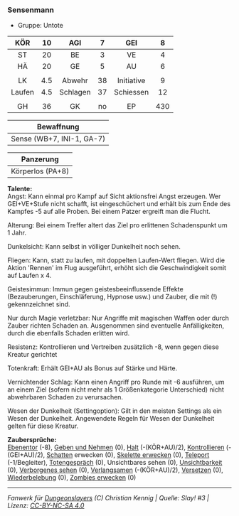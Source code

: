 ### Sensenmann

- Gruppe: Untote

|  KÖR   | 10  |   AGI    |  7  |    GEI     |  8  |
| :----: | :-: | :------: | :-: | :--------: | :-: |
|   ST   | 20  |    BE    |  3  |     VE     |  4  |
|   HÄ   | 20  |    GE    |  5  |     AU     |  6  |
|        |     |          |     |            |     |
|   LK   | 4.5 |  Abwehr  | 38  | Initiative |  9  |
| Laufen | 4.5 | Schlagen | 37  | Schiessen  | 12  |
|        |     |          |     |            |     |
|   GH   | 36  |    GK    | no  |     EP     | 430 |

|        Bewaffnung         |
| :-----------------------: |
| Sense (WB+7, INI-1, GA-7) |

|    Panzerung     |
| :--------------: |
| Körperlos (PA+8) |

**Talente:**  
Angst: Kann einmal pro Kampf auf Sicht aktionsfrei Angst erzeugen. Wer GEI+VE+Stufe nicht schafft, ist eingeschüchert und erhält bis zum Ende des Kampfes -5 auf alle Proben. Bei einem Patzer ergreift man die Flucht.

Alterung: Bei einem Treffer altert das Ziel pro erlittenen Schadenspunkt um 1 Jahr.

Dunkelsicht: Kann selbst in völliger Dunkelheit noch sehen.

Fliegen: Kann, statt zu laufen, mit doppelten Laufen-Wert fliegen. Wird die Aktion 'Rennen' im Flug ausgeführt, erhöht sich die Geschwindigkeit somit auf Laufen x 4.

Geistesimmun: Immun gegen geistesbeeinflussende Effekte (Bezauberungen, Einschläferung, Hypnose usw.) und Zauber, die mit (!) gekennzeichnet sind.

Nur durch Magie verletzbar: Nur Angriffe mit magischen Waffen oder durch Zauber richten Schaden an. Ausgenommen sind eventuelle Anfälligkeiten, durch die ebenfalls Schaden erlitten wird.

Resistenz: Kontrollieren und Vertreiben zusätzlich -8, wenn gegen diese Kreatur gerichtet

Totenkraft: Erhält GEI+AU als Bonus auf Stärke und Härte.

Vernichtender Schlag: Kann einen Angriff pro Runde mit -6 ausführen, um an einem Ziel (sofern nicht mehr als 1 Größenkategorie Unterschied) nicht abwehrbaren Schaden zu verursachen.

Wesen der Dunkelheit (Settingoption): Gilt in den meisten Settings als ein Wesen der Dunkelheit. Angewendete Regeln für Wesen der Dunkelheit gelten für diese Kreatur.

**Zaubersprüche:**  
[Ebenentor](/grw/zauber/ebenentor.md) (-8), [Geben und Nehmen](/grw/zauber/geben-und-nehmen.md) (0), [Halt](/grw/zauber/halt.md) (-(KÖR+AU)/2), [Kontrollieren](/grw/zauber/kontrollieren.md) (-(GEI+AU)/2), [Schatten](/grw/zauber/schatten.md) erwecken (0), [Skelette erwecken](/grw/zauber/skelette-erwecken.md) (0), [Teleport](/grw/zauber/teleport.md) (-1/Begleiter), [Totengespräch](/grw/zauber/totengespraech.md) (0), Unsichtbares sehen (0), [Unsichtbarkeit](/grw/zauber/unsichtbarkeit.md) (0), [Verborgenes sehen](/grw/zauber/verborgenes-sehen.md) (0), [Verlangsamen](/grw/zauber/verlangsamen.md) (-(KÖR+AU)/2), [Versetzen](/grw/zauber/versetzen.md) (0), [Wiederbelebung](/grw/zauber/wiederbelebung.md) (0), [Zombies erwecken](/grw/zauber/zombies-erwecken.md) (0)

---

_Fanwerk für [Dungeonslayers](https://www.dungeonslayers.net/) (C) Christian Kennig | Quelle: Slay! #3 | Lizenz: [CC-BY-NC-SA 4.0](https://creativecommons.org/licenses/by-nc-sa/4.0/deed.de)_
